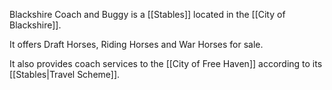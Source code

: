 Blackshire Coach and Buggy is a [[Stables]] located in the [[City of Blackshire]].

It offers Draft Horses, Riding Horses and War Horses for sale.

It also provides coach services to the [[City of Free Haven]] according to its [[Stables|Travel Scheme]].